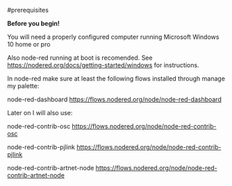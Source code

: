 #prerequisites

**Before you begin!**

You will need a properly configured computer running Microsoft Windows 10 home or pro 

Also node-red running at boot is recomended.
See https://nodered.org/docs/getting-started/windows for instructions.

In node-red make sure at least the following flows installed through manage my palette:

node-red-dashboard
https://flows.nodered.org/node/node-red-dashboard


Later on I will also use:

node-red-contrib-osc
https://flows.nodered.org/node/node-red-contrib-osc

node-red-contrib-pjlink
https://flows.nodered.org/node/node-red-contrib-pjlink

node-red-contrib-artnet-node
https://flows.nodered.org/node/node-red-contrib-artnet-node
